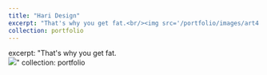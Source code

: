 ```yaml
---
title: "Hari Design"
excerpt: "That's why you get fat.<br/><img src='/portfolio/images/art4.jpg'>"
collection: portfolio
---
```


excerpt: "That's why you get fat.<br/><img src='/portfolio/images/art4.jpg'>"
collection: portfolio